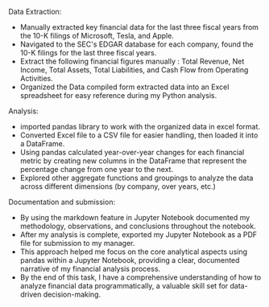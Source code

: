 Data Extraction:
- Manually extracted key financial data for the last three fiscal years from the 10-K filings of Microsoft, Tesla, and Apple. 
- Navigated to the SEC's EDGAR database for each company, found the 10-K filings for the last three fiscal years.
- Extract the following financial figures manually : Total Revenue, Net Income, Total Assets, Total Liabilities, and Cash Flow from Operating Activities.
- Organized the Data compiled form extracted data into an Excel spreadsheet for easy reference during my Python analysis.


Analysis:
- imported pandas library to work with the organized data in excel format.
- Converted Excel file to a CSV file for easier handling, then loaded it into a DataFrame.
- Using pandas calculated year-over-year changes for each financial metric by creating new columns in the DataFrame that represent the percentage change from one year to the next.
- Explored other aggregate functions and groupings to analyze the data across different dimensions (by company, over years, etc.)


Documentation and submission:
- By using the markdown feature in Jupyter Notebook documented my methodology, observations, and conclusions throughout the notebook.
- After my analysis is complete, exported my Jupyter Notebook as a PDF file for submission to my manager. 
- This approach helped me focus on the core analytical aspects using pandas within a Jupyter Notebook, providing a clear, documented narrative of my financial analysis process. 
- By the end of this task, I have a comprehensive understanding of how to analyze financial data programmatically, a valuable skill set for data-driven decision-making.
